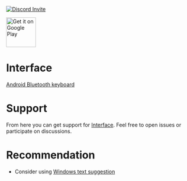 [![Discord Invite](https://img.shields.io/discord/828559272752840713?color=%23525dea&label=Chat&logo=discord&logoColor=white)](https://discord.com/invite/7M4Ms5dMZE)

[<img src="https://play.google.com/intl/en_us/badges/images/generic/en-play-badge.png"
     alt="Get it on Google Play"
     height="80">](https://play.google.com/store/apps/details?id=net.slions.interface.google)

# Interface
[Android Bluetooth keyboard](http://interface.slions.net)

# Support

From here you can get support for [Interface]. Feel free to open issues or participate on discussions.

# Recommendation

- Consider using [Windows text suggestion]

[Interface]: http://interface.slions.net
[Windows text suggestion]: https://support.microsoft.com/en-us/windows/enable-text-suggestions-in-windows-0bf313ca-c992-4173-aa5f-8341d3953498#WindowsVersion=Windows_11
